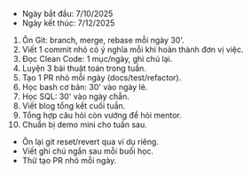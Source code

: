 - Ngày bắt đầu: 7/10/2025
- Ngày kết thúc: 7/12/2025
1) Ôn Git: branch, merge, rebase mỗi ngày 30'.
2) Viết 1 commit nhỏ có ý nghĩa mỗi khi hoàn thành đơn vị việc.
3) Đọc Clean Code: 1 mục/ngày, ghi chú lại.
4) Luyện 3 bài thuật toán trong tuần.
5) Tạo 1 PR nhỏ mỗi ngày (docs/test/refactor).
6) Học bash cơ bản: 30' vào ngày lẻ.
7) Học SQL: 30' vào ngày chẵn.
8) Viết blog tổng kết cuối tuần.
9) Tổng hợp câu hỏi còn vướng để hỏi mentor.
10) Chuẩn bị demo mini cho tuần sau.
- Ôn lại git reset/revert qua ví dụ riêng.
- Viết ghi chú ngắn sau mỗi buổi học.
- Thử tạo PR nhỏ mỗi ngày.
